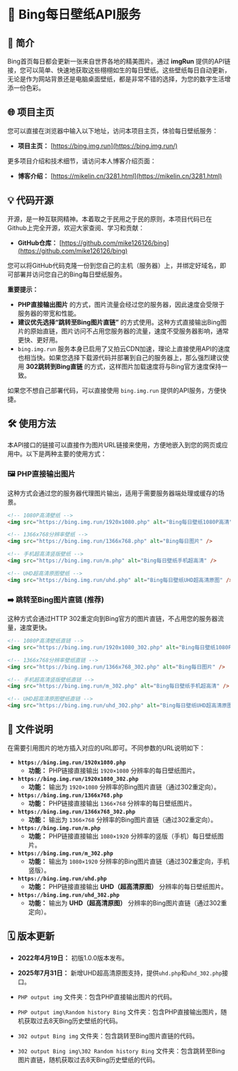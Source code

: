 # 🚀 Bing每日壁纸API服务

## 🌟 简介

Bing首页每日都会更新一张来自世界各地的精美图片。通过 **imgRun** 提供的API链接，您可以简单、快速地获取这些栩栩如生的每日壁纸。这些壁纸每日自动更新，无论是作为网站背景还是电脑桌面壁纸，都是非常不错的选择，为您的数字生活增添一份色彩。

## 🌐 项目主页

您可以直接在浏览器中输入以下地址，访问本项目主页，体验每日壁纸服务：

*   **项目主页：** [https://bing.img.run](https://bing.img.run/)

更多项目介绍和技术细节，请访问本人博客介绍页面：

*   **博客介绍：** [https://mikelin.cn/3281.html](https://mikelin.cn/3281.html)

## 💡 代码开源

开源，是一种互联网精神。本着取之于民用之于民的原则，本项目代码已在Github上完全开源，欢迎大家查阅、学习和贡献：

*   **GitHub仓库：** [https://github.com/mike126126/bing](https://github.com/mike126126/bing)

您可以将GitHub代码克隆一份到您自己的主机（服务器）上，并绑定好域名，即可部署并访问您自己的Bing每日壁纸服务。

**重要提示：**

*   **PHP直接输出图片** 的方式，图片流量会经过您的服务器，因此速度会受限于服务器的带宽和性能。
*   **建议优先选择“跳转至Bing图片直链”** 的方式使用。这种方式直接输出Bing图片的原始直链，图片访问不占用您服务器的流量，速度不受服务器影响，通常更快、更好用。
*   `bing.img.run` 服务本身已启用了又拍云CDN加速，理论上直接使用API的速度也相当快。如果您选择下载源代码并部署到自己的服务器上，那么强烈建议使用 **302跳转到Bing直链** 的方式，这样图片加载速度将与Bing官方速度保持一致。

如果您不想自己部署代码，可以直接使用 `bing.img.run` 提供的API服务，方便快捷。

## 🛠️ 使用方法

本API接口的链接可以直接作为图片URL链接来使用，方便地嵌入到您的网页或应用中。以下是两种主要的使用方式：

### 🖼️ PHP直接输出图片

这种方式会通过您的服务器代理图片输出，适用于需要服务器端处理或缓存的场景。

```html
<!-- 1080P高清壁纸 -->
<img src="https://bing.img.run/1920x1080.php" alt="Bing每日壁纸1080P高清" />

<!-- 1366x768分辨率壁纸 -->
<img src="https://bing.img.run/1366x768.php" alt="Bing每日图片" />

<!-- 手机超高清竖版壁纸 -->
<img src="https://bing.img.run/m.php" alt="Bing每日壁纸手机超高清" />

<!-- UHD超高清原图壁纸 -->
<img src="https://bing.img.run/uhd.php" alt="Bing每日壁纸UHD超高清原图" />
```

### ➡️ 跳转至Bing图片直链 (推荐)

这种方式会通过HTTP 302重定向到Bing官方的图片直链，不占用您的服务器流量，速度更快。

```html
<!-- 1080P高清壁纸直链 -->
<img src="https://bing.img.run/1920x1080_302.php" alt="Bing每日壁纸1080P高清" />

<!-- 1366x768分辨率壁纸直链 -->
<img src="https://bing.img.run/1366x768_302.php" alt="Bing每日图片" />

<!-- 手机超高清竖版壁纸直链 -->
<img src="https://bing.img.run/m_302.php" alt="Bing每日壁纸手机超高清" />

<!-- UHD超高清原图壁纸直链 -->
<img src="https://bing.img.run/uhd_302.php" alt="Bing每日壁纸UHD超高清原图" />
```

## 📄 文件说明

在需要引用图片的地方插入对应的URL即可。不同参数的URL说明如下：

*   **`https://bing.img.run/1920x1080.php`**
    *   **功能：** PHP链接直接输出 `1920×1080` 分辨率的每日壁纸图片。
*   **`https://bing.img.run/1920x1080_302.php`**
    *   **功能：** 输出为 `1920×1080` 分辨率的Bing图片直链（通过302重定向）。
*   **`https://bing.img.run/1366x768.php`**
    *   **功能：** PHP链接直接输出 `1366×768` 分辨率的每日壁纸图片。
*   **`https://bing.img.run/1366x768_302.php`**
    *   **功能：** 输出为 `1366×768` 分辨率的Bing图片直链（通过302重定向）。
*   **`https://bing.img.run/m.php`**
    *   **功能：** PHP链接直接输出 `1080×1920` 分辨率的竖版（手机）每日壁纸图片。
*   **`https://bing.img.run/m_302.php`**
    *   **功能：** 输出为 `1080×1920` 分辨率的Bing图片直链（通过302重定向，手机竖版）。
*   **`https://bing.img.run/uhd.php`**
    *   **功能：** PHP链接直接输出 **UHD（超高清原图）** 分辨率的每日壁纸图片。
*   **`https://bing.img.run/uhd_302.php`**
    *   **功能：** 输出为 **UHD（超高清原图）** 分辨率的Bing图片直链（通过302重定向）。

## 🗓️ 版本更新

*   **2022年4月19日：** 初版1.0.0版本发布。

*   **2025年7月31日：** 新增UHD超高清原图支持，提供`uhd.php`和`uhd_302.php`接口。

*   `PHP output img` 文件夹：包含PHP直接输出图片的代码。
*   `PHP output img\Random history Bing` 文件夹：包含PHP直接输出图片，随机获取过去8天Bing历史壁纸的代码。
*   `302 output Bing img` 文件夹：包含跳转至Bing图片直链的代码。
*   `302 output Bing img\302 Random history Bing` 文件夹：包含跳转至Bing图片直链，随机获取过去8天Bing历史壁纸的代码。
